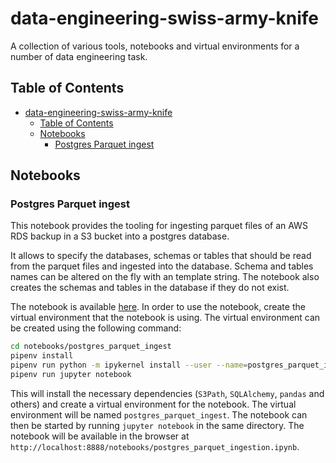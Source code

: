 # data-engineering-swiss-army-knife

A collection of various tools, notebooks and virtual environments for a number of data engineering task.

## Table of Contents

- [data-engineering-swiss-army-knife](#data-engineering-swiss-army-knife)
  - [Table of Contents](#table-of-contents)
  - [Notebooks](#notebooks)
    - [Postgres Parquet ingest](#postgres-parquet-ingest)

## Notebooks

### Postgres Parquet ingest

This notebook provides the tooling for ingesting parquet files of an AWS RDS backup in a S3 bucket into a postgres database.

It allows to specify the databases, schemas or tables that should be read from the parquet files and ingested into the database. Schema and tables names can be altered on the fly with an template string. The notebook also creates the schemas and tables in the database if they do not exist.

The notebook is available [here](notebooks/postgres-parquet-ingest/postgres_parquet_ingest.ipynb). In order to use the notebook, create the virtual environment that the notebook is using. The virtual environment can be created using the following command:

```bash
cd notebooks/postgres_parquet_ingest
pipenv install
pipenv run python -m ipykernel install --user --name=postgres_parquet_ingest
pipenv run jupyter notebook
```

This will install the necessary dependencies (`S3Path`, `SQLAlchemy`, `pandas` and others) and create a virtual environment for the notebook. The virtual environment will be named `postgres_parquet_ingest`. The notebook can then be started by running `jupyter notebook` in the same directory. The notebook will be available in the browser at `http://localhost:8888/notebooks/postgres_parquet_ingestion.ipynb`.
